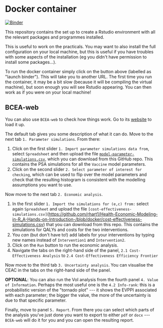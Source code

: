 # Docker container 

[![Binder](https://mybinder.org/badge_logo.svg)](https://mybinder.org/v2/gh/rhart1/Health-Economic-Modeling-in-R_A-Hands-on-Introduction-/docker?urlpath=rstudio)

This repository contains the set up to create a Rstudio environment with all the relevant packages and programmes installed.

This is useful to work on the practicals. You may want to also install the full configuration on your local machine, but this is useful if you have troubles with some aspects of the installation (eg you didn't have permission to install some packages...).

To run the docker container simply click on the button above (labelled as "launch binder"). This will take you to another URL. The first time you run the container, it may be a bit slow (because it will be compiling the virtual machine), but soon enough you will see Rstudio appearing. You can then work as if you were on your local machine!

## BCEA-web
You can also use `BCEA-web` to check how things work. Go to its [website](https://egon.stats.ucl.ac.uk/projects/BCEAweb/) to load it up.

The default tab gives you some description of what it can do. Move to the next tab `1. Parameter simulations`. From there:

1. Click on the first slider `1. Import parameter simulations data from`, select `Spreadsheet` and then upload the file [`model-parameter-simulations.csv`](https://github.com/rhart1/Health-Economic-Modeling-in-R_A-Hands-on-Introduction-/blob/docker/model-parameters-simulations.csv), which you can download from this GitHub repo. This contains the PSA simulations for all the `Vaccine` model parameters.
2. Click on  the second slider `2. Select parameter of interest for checking`, which can be used to flip over the model parameters and check that the resulting histogram is consistent with the modelling assumptions you want to use.

Now move to the next tab `2. Economic analysis`. 

1. In the first slider `1. Import the simulations for (e,c) from:` select again `Spreadsheet` and upload the file `[cost-effectiveness-simulations.csv]`(https://github.com/rhart1/Health-Economic-Modeling-in-R_A-Hands-on-Introduction-/blob/docker/cost-effectiveness-simulations.csv) that you can download from this repo. This contains the simulations for QALYs and costs for the two interventions.
2. You *can* (but don't have to!) add labels for your interventions by typing new names instead of `Intervention1` and `Intervention2`.
3. Click on the `Run` button to run the economic analysis. 
4. Navigate the tabs on the right-hand side of the panel, `2.1 Cost-Effectiveness Analysis` to `2.4 Cost-Effectiveness Efficiency Frontier`

Now move to the third tab `3. Uncertainty analysis`. You can visualise the CEAC in the tabs on the right-hand side of the panel.

**OPTIONAL**: You can also run the VoI analysis from the fourth panel `4. Value of Information`. Perhaps the most useful one is the `4.2 Info-rank`: this is a probabilistic version of the "tornado plot" --- it shows the EVPPI associated with each parameter; the bigger the value, the more of the uncertainty is due to that specific parameter.

Finally, move to panel `5. Report`. From there you can select which parts of the analysis you've just done you want to export to either `pdf` or `docx` --- `BCEA-web` will do it for you and you can open the resulting report.
